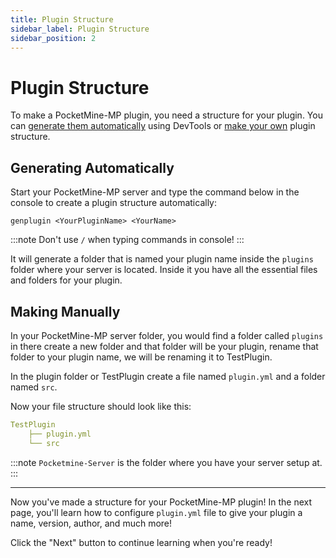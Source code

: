 ```yaml
---
title: Plugin Structure
sidebar_label: Plugin Structure
sidebar_position: 2
---
```

# Plugin Structure
To make a PocketMine-MP plugin, you need a structure for your plugin. You can [generate them automatically](#generating-automatically) using DevTools or [make your own](#making-manually) plugin structure.

## Generating Automatically
Start your PocketMine-MP server and type the command below in the console to create a plugin structure automatically:
```
genplugin <YourPluginName> <YourName>
```
:::note
Don't use `/` when typing commands in console!
:::

It will generate a folder that is named your plugin name inside the `plugins` folder where your server is located. Inside it you have all the essential files and folders for your plugin.

## Making Manually
In your PocketMine-MP server folder, you would find a folder called `plugins` in there create a new folder and that folder will be your plugin, rename that folder to your plugin name, we will be renaming it to TestPlugin.   

In the plugin folder or TestPlugin create a file named `plugin.yml` and a folder named `src`.

Now your file structure should look like this:  
```yml title="/Pocketmine-Server*/plugins/"
TestPlugin 
    ├── plugin.yml 
    └── src
```
:::note
`Pocketmine-Server` is the folder where you have your server setup at.
:::
___
Now you've made a structure for your PocketMine-MP plugin! In the next page, you'll learn how to configure `plugin.yml` file to give your plugin a name, version, author, and much more!

Click the "Next" button to continue learning when you're ready!
